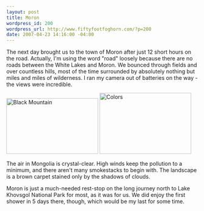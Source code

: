 ```yaml
--- 
layout: post
title: Moron
wordpress_id: 200
wordpress_url: http://www.fiftyfootfoghorn.com/?p=200
date: 2007-04-23 14:16:00 -04:00
---
```

The next day brought us to the town of Moron after just 12 short hours on the road. Actually, I'm using the word "road" loosely because there are no roads between the White Lakes and Moron. We bounced through fields and over countless hills, most of the time surrounded by absolutely nothing but miles and miles of wilderness. I ran my camera out of batteries on the way - the views were incredible.

<a href="http://flickr.com/photos/fiftyfeet/489543215"><img src="http://farm1.static.flickr.com/223/489543215_6e97ca3cdf_m.jpg" width="240" height="146" alt="Black Mountain" border="0" /></a> <a href="http://flickr.com/photos/fiftyfeet/489519660"><img src="http://farm1.static.flickr.com/200/489519660_bf804e4436_m.jpg" width="240" height="160" alt="Colors" border="0" /></a> 

The air in Mongolia is crystal-clear. High winds keep the pollution to a minimum, and there aren't many smokestacks to begin with. The landscape is a brown carpet stained only by the shadows of clouds.

Moron is just a much-needed rest-stop on the long journey north to Lake Khovsgol National Park for most, as it was for us. We did enjoy the first shower in 5 days there, though, which would be my last for some time.
